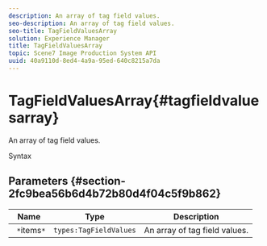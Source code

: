 ```yaml
---
description: An array of tag field values.
seo-description: An array of tag field values.
seo-title: TagFieldValuesArray
solution: Experience Manager
title: TagFieldValuesArray
topic: Scene7 Image Production System API
uuid: 40a9110d-8ed4-4a9a-95ed-640c8215a7da
---
```


# TagFieldValuesArray{#tagfieldvaluesarray}

An array of tag field values.

 Syntax 

## Parameters {#section-2fc9bea56b6d4b72b80d4f04c5f9b862}

|  Name  | Type  | Description  |
|---|---|---|
|  ` *`items`*`  | `types:TagFieldValues`  | An array of tag field values.  |

